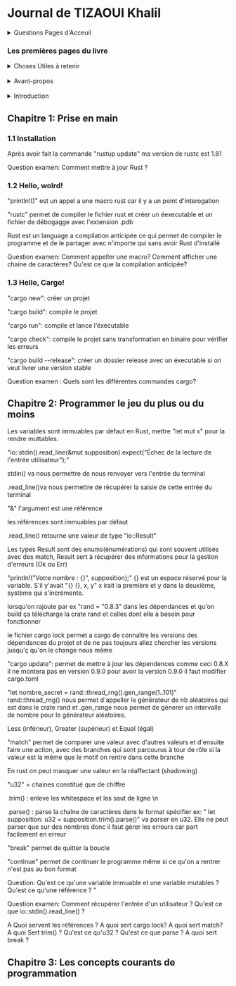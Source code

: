 # Journal de TIZAOUI Khalil

<details>
<summary> Questions Pages d'Acceuil </summary>
<br>
Quels sont les raisons pour les quels Rust est rapide et n'utilise pas beaucoup de mémoire?
<br><br>
Qu'est ce que le modèle d'ownership?
<br><br>
Si Rust est autant productif, pourquoi n'est il pas plus utilisé / populaire ? 
<br><br>
On en vient donc à se poser la question: Quels sont les avantages et les désavantages de Rust? Dans quels domaines ce language est-il "fort" et dans quels domaines est-il "moins-fort"?
    
</details>

### Les premières pages du livre
<details>
<summary>Choses Utiles à retenir</summary>
rustup docs --book : cette commande ouvre le livre rust format anglais en local sur la machine
</details>
<br>
<details>
<summary>Avant-propos</summary>
Rust permet de facilité la programmation bas-niveau en déjouant les failles de sécurité, les plantages de système, qui traditionnelement demande beaucoup d'expertise et de prudence, et en guidant naturellement vers un code fiable et efficace. 
<br>
Rust est un language qui facilite la programmation bas niveau mais qui est également utilisable pour les serveurs-web, applications en ligne de commande, etc...<br>
Question examen: Qu'est ce qui est facilité avec Rust?
</details>
<br>
<details>
<summary>Introduction</summary>
Rust permet de contrôler l'utilisation de la mémoire.
<br><br>
Pour les équipes de dev:
Outils de développement Rust: <br>
- Cargo: gestion de dépendance et compilation<br>
- Rustfmt: style de codage<br>
- Rust Language Server: complétion de code et messages d'erreur dans l'IDE<br>
<br>
Pour les étudiants: Rendre accessible la compréhension des notions de système avec le livre

Pour les entreprises : Rust est utilisé pour différentes missions ( IOT, machine learning, services web, FIREFOX, etc...) 

Ouvert aux dev de logiciel libre.

Rust fait en sorte que le code soit sur  et rapide sans se soucier du controle de code instable fait auparavant qui pouvait etre fait auparavant.

Question: Rust se vend comme un language simple qui facilite la vie du développeur et qui est accessible à tous les profils. Est-ce vrai ?

Question examen: Quels sont les outils de dev Rust? A qui Rust est-il destiné?
</details>


## Chapitre 1: Prise en main

### 1.1 Installation

Après avoir fait la commande "rustup update" ma version de rustc est 1.81

Question examen: Comment mettre à jour Rust ?

### 1.2 Hello, wolrd!

"println!()" est un appel a une macro rust car il y a un point d'interogation

"rustc" permet de compiler le fichier rust et créer un éexecutable et un fichier de débogagge avec l'extension .pdb

Rust est un language a compilation anticipée ce qui permet de compiler le programme et de le partager avec n'importe qui sans avoir Rust d'installé

Question examen: Comment appeller une macro? Comment afficher une chaine de caractères? Qu'est ce que la compilation anticipée?


### 1.3 Hello, Cargo!

"cargo new": créer un projet

"cargo build": compile le projet

"cargo run": compile et lance l'éxécutable

"cargo check": compile le projet sans transformation en binaire pour vérifier les erreurs

"cargo build --release": créer un dossier release avec un éxecutable si on veut livrer une version stable

Question examen : Quels sont les différentes commandes cargo?

## Chapitre 2: Programmer le jeu du plus ou du moins

Les variables sont immuables par défaut en Rust, mettre "let mut x" pour la rendre muttables.

"io::stdin().read_line(&mut supposition).expect("Échec de la lecture de l'entrée utilisateur");" 

stdin() va nous permettre de nous renvoyer vers l'entrée du terminal 

.read_line()va nous permettre de récupérer la saisie de cette entrée du terminal

"&" l'argument est une référence

les références sont immuables par défaut

.read_line() retourne une valeur de type "io::Result"

Les types Result sont des enums(énumérations) qui sont souvent utilisés avec des match, Result sert à récupérer des informations pour la gestion d'erreurs (Ok ou Err)

"println!("Votre nombre : {}", supposition);" {} est un espace réservé pour la variable. S'il y'avait "{} {}, x, y" x irait la première et y dans la deuxième, système qui s'incrémente.

lorsqu'on rajoute par ex "rand = "0.8.3" dans les dépendances et qu'on build ça télécharge la crate rand et celles dont elle à besoin pour fonctionner

le fichier cargo lock permet a cargo de connaître les versions des dépendances du projet et de ne pas toujours allez chercher les versions jusqu'ç qu'on le change nous même

"cargo update": permet de mettre à jour les dépendences comme ceci 0.8.X
il ne montera pas en version 0.9.0 pour avoir la version 0.9.0 il faut modifier cargo.toml

"let nombre_secret = rand::thread_rng().gen_range(1..101)" rand::thread_rng() nous permet d'appeller le générateur de nb aléatoires qui est dans le crate rand et .gen_range nous permet de génerer un intervalle de nombre pour le générateur aléatoires.

Less (inférieur), Greater (supérieur) et Equal (égal)

"match" permet de comparer une valeur avec d'autres valeurs et d'ensuite faire une action, avec des branches qui sont parcourus à tour de rôle si la valeur est la même que le motif on rentre dans cette branche

En rust on peut masquer une valeur en la réaffectant (shadowing)

"u32" = chaines constitué que de chiffre

.trim() : enleve les whitespace et les saut de ligne \n

.parse() : parse la chaîne de caractères dans le format spécifier ex: " let supposition: u32 = supposition.trim().parse()" va parser en u32. Elle ne  peut parser que sur des nombres donc il faut gérer les erreurs car part facilement en erreur

"break" permet de quitter la boucle

"continue" permet de continuer le programme même si ce qu'on a rentrer n'est pas au bon format

Question: Qu'est ce qu'une variable immuable et une variable mutables ? Qu'est ce qu'une référence ? "

Question examen: Comment récupérer l'entrée d'un utilisateur ? Qu'est ce que io::stdin().read_line() ?

A Quoi servent les références ? A quoi sert cargo lock? A quoi sert match? A quoi Sert trim() ? Qu'est ce qu'u32 ? Qu'est ce que parse ? A quoi sert break ?


## Chapitre 3: Les concepts courants de programmation






